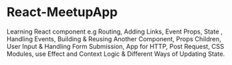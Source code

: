 # React-MeetupApp
Learning React component e.g Routing, Adding Links, Event Props, State , Handling Events, Building &amp; Reusing Another Component, Props Children, User Input &amp; Handling Form Submission, App for HTTP, Post Request, CSS Modules, use Effect and Context Logic &amp; Different Ways of Updating State.
